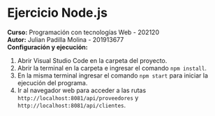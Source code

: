 # Ejercicio Node.js
<strong>Curso:</strong> Programación con tecnologías Web - 202120
<br>
<strong>Autor:</strong> Julian Padilla Molina - 201913677
<br>
<strong>Configuración y ejecución:</strong>
<ol>
<li>Abrir Visual Studio Code en la carpeta del proyecto.</li>
<li>Abrir la terminal en la carpeta e ingresar el comando <code>npm install</code>.</li>
<li>En la misma terminal ingresar el comando <code>npm start</code> para iniciar la ejecución del programa.</li>
<li>Ir al navegador web para acceder a las rutas <code>http://localhost:8081/api/proveedores</code> y <code>http://localhost:8081/api/clientes</code>.</li>
</ol>

